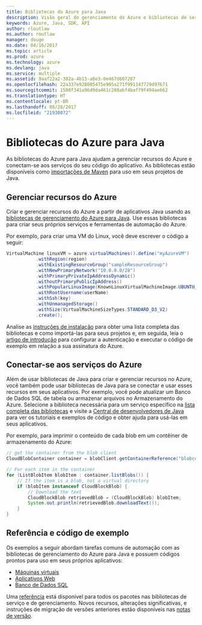 ```yaml
---
title: Bibliotecas do Azure para Java
description: Visão geral do gerenciamento do Azure e bibliotecas de serviço para Java
keywords: Azure, Java, SDK, API
author: rloutlaw
ms.author: routlaw
manager: douge
ms.date: 04/16/2017
ms.topic: article
ms.prod: azure
ms.technology: azure
ms.devlang: java
ms.service: multiple
ms.assetid: 9aaf22a2-382a-4b13-a8e3-0e467d607207
ms.openlocfilehash: 22a337e928085475e905a271f991147729d97671
ms.sourcegitcommit: 1500f341a96d9da461c288abf4baf79f494ae662
ms.translationtype: HT
ms.contentlocale: pt-BR
ms.lasthandoff: 08/28/2017
ms.locfileid: "21930872"
---
```

# <a name="azure-libraries-for-java"></a>Bibliotecas do Azure para Java

As bibliotecas do Azure para Java ajudam a gerenciar recursos do Azure e conectam-se aos serviços do seu código do aplicativo. As bibliotecas estão disponíveis como [importações de Maven](java-sdk-azure-install.md) para uso em seus projetos de Java. 

## <a name="manage-azure-resources"></a>Gerenciar recursos do Azure

Criar e gerenciar recursos do Azure a partir de aplicativos Java usando as [bibliotecas de gerenciamento do Azure para Java](java-sdk-azure-get-started.md). Use essas bibliotecas para criar seus próprios serviços e ferramentas de automação do Azure. 

Por exemplo, para criar uma VM do Linux, você deve escrever o código a seguir:

```java
VirtualMachine linuxVM = azure.virtualMachines().define("myAzureVM")
           .withRegion(region)
           .withExistingResourceGroup("sampleResourceGroup")
           .withNewPrimaryNetwork("10.0.0.0/28")
           .withPrimaryPrivateIpAddressDynamic()
           .withoutPrimaryPublicIpAddress()
           .withPopularLinuxImage(KnownLinuxVirtualMachineImage.UBUNTU_SERVER_16_04_LTS)
           .withRootUsername(userName)
           .withSsh(key)
           .withUnmanagedStorage()
           .withSize(VirtualMachineSizeTypes.STANDARD_D3_V2)
           .create();
 ```

Analise as [instruções de instalação](java-sdk-azure-install.md) para obter uma lista completa das bibliotecas e como importá-las para seus projetos e, em seguida, leia o [artigo de introdução](java-sdk-azure-get-started.md) para configurar a autenticação e executar o código de exemplo em relação a sua assinatura do Azure. 

## <a name="connect-to-azure-services"></a>Conectar-se aos serviços do Azure

Além de usar bibliotecas de Java para criar e gerenciar recursos no Azure, você também pode usar bibliotecas de Java para se conectar e usar esses recursos em seus aplicativos. Por exemplo, você pode atualizar um Banco de Dados SQL de tabela ou armazenar arquivos no Armazenamento do Azure. Selecione a biblioteca necessária para um serviço específico na [lista completa das bibliotecas](java-sdk-azure-install.md) e visite a [Central de desenvolvedores de Java](https://azure.microsoft.com/develop/java/) para ver os tutoriais e exemplos de código e obter ajuda para usá-las em seus aplicativos.

Por exemplo, para imprimir o conteúdo de cada blob em um contêiner de armazenamento do Azure:

```java
// get the container from the blob client
CloudBlobContainer container = blobClient.getContainerReference("blobcontainer");

// For each item in the container
for (ListBlobItem blobItem : container.listBlobs()) {
    // If the item is a blob, not a virtual directory
    if (blobItem instanceof CloudBlockBlob) {
        // Download the text
        CloudBlockBlob retrievedBlob = (CloudBlockBlob) blobItem;
        System.out.println(retrievedBlob.downloadText());
    }
}
```

## <a name="sample-code-and-reference"></a>Referência e código de exemplo

Os exemplos a seguir abordam tarefas comuns de automação com as bibliotecas de gerenciamento do Azure para Java e possuem códigos prontos para uso em seus próprios aplicativos:

- [Máquinas virtuais](java-sdk-azure-virtual-machine-samples.md)
- [Aplicativos Web](java-sdk-azure-web-apps-samples.md)
- [Banco de Dados SQL](java-sdk-azure-sql-database-samples.md)
   
Uma [referência](https://docs.microsoft.com/java/api) está disponível para todos os pacotes nas bibliotecas de serviço e de gerenciamento. Novos recursos, alterações significativas, e instruções de migração de versões anteriores estão disponíveis nas [notas de versão](java-sdk-azure-release-notes.md).